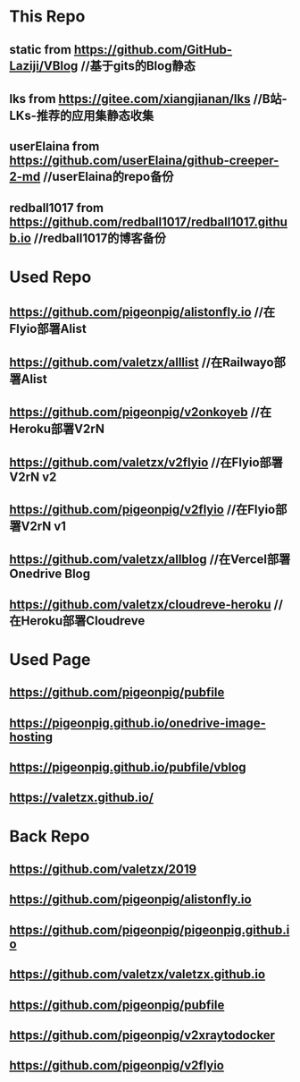 # This Repo
## static from https://github.com/GitHub-Laziji/VBlog //基于gits的Blog静态
## lks from https://gitee.com/xiangjianan/lks //B站-LKs-推荐的应用集静态收集
## userElaina from https://github.com/userElaina/github-creeper-2-md //userElaina的repo备份
## redball1017 from https://github.com/redball1017/redball1017.github.io //redball1017的博客备份
# Used Repo
## https://github.com/pigeonpig/alistonfly.io //在Flyio部署Alist
## https://github.com/valetzx/alllist //在Railwayo部署Alist
## https://github.com/pigeonpig/v2onkoyeb //在Heroku部署V2rN
## https://github.com/valetzx/v2flyio //在Flyio部署V2rN v2
## https://github.com/pigeonpig/v2flyio //在Flyio部署V2rN v1
## https://github.com/valetzx/allblog //在Vercel部署Onedrive Blog
## https://github.com/valetzx/cloudreve-heroku //在Heroku部署Cloudreve

# Used Page
## https://github.com/pigeonpig/pubfile 
## https://pigeonpig.github.io/onedrive-image-hosting
## https://pigeonpig.github.io/pubfile/vblog
## https://valetzx.github.io/

# Back Repo
## https://github.com/valetzx/2019
## https://github.com/pigeonpig/alistonfly.io
## https://github.com/pigeonpig/pigeonpig.github.io
## https://github.com/valetzx/valetzx.github.io
## https://github.com/pigeonpig/pubfile
## https://github.com/pigeonpig/v2xraytodocker
## https://github.com/pigeonpig/v2flyio

